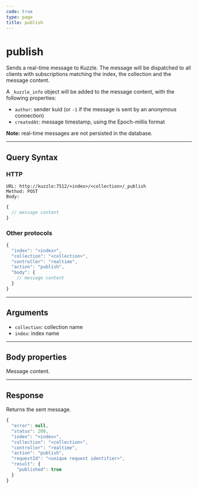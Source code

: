 ```yaml
---
code: true
type: page
title: publish
---
```


# publish



Sends a real-time message to Kuzzle. The message will be dispatched to all clients with subscriptions matching the index, the collection and the message content.

A `_kuzzle_info` object will be added to the message content, with the following properties:

- `author`: sender kuid (or `-1` if the message is sent by an anonymous connection)
- `createdAt`: message timestamp, using the Epoch-millis format

**Note:** real-time messages are not persisted in the database.

---

## Query Syntax

### HTTP

```http
URL: http://kuzzle:7512/<index>/<collection>/_publish
Method: POST
Body:
```

```js
{
  // message content
}
```

### Other protocols

```js
{
  "index": "<index>",
  "collection": "<collection>",
  "controller": "realtime",
  "action": "publish",
  "body": {
    // message content
  }
}
```

---

## Arguments

- `collection`: collection name
- `index`: index name

---

## Body properties

Message content.

---

## Response

Returns the sent message.

```js
{
  "error": null,
  "status": 200,
  "index": "<index>",
  "collection": "<collection>",
  "controller": "realtime",
  "action": "publish",
  "requestId": "<unique request identifier>",
  "result": {
    "published": true
  }
}
```
